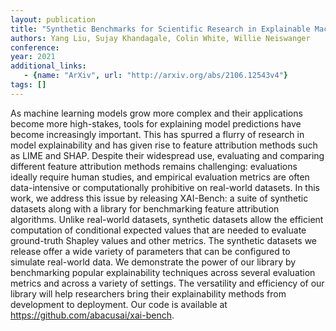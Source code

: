 ```yaml
---
layout: publication
title: "Synthetic Benchmarks for Scientific Research in Explainable Machine Learning"
authors: Yang Liu, Sujay Khandagale, Colin White, Willie Neiswanger
conference: 
year: 2021
additional_links: 
   - {name: "ArXiv", url: "http://arxiv.org/abs/2106.12543v4"}
tags: []
---
```

As machine learning models grow more complex and their applications become
more high-stakes, tools for explaining model predictions have become
increasingly important. This has spurred a flurry of research in model
explainability and has given rise to feature attribution methods such as LIME
and SHAP. Despite their widespread use, evaluating and comparing different
feature attribution methods remains challenging: evaluations ideally require
human studies, and empirical evaluation metrics are often data-intensive or
computationally prohibitive on real-world datasets. In this work, we address
this issue by releasing XAI-Bench: a suite of synthetic datasets along with a
library for benchmarking feature attribution algorithms. Unlike real-world
datasets, synthetic datasets allow the efficient computation of conditional
expected values that are needed to evaluate ground-truth Shapley values and
other metrics. The synthetic datasets we release offer a wide variety of
parameters that can be configured to simulate real-world data. We demonstrate
the power of our library by benchmarking popular explainability techniques
across several evaluation metrics and across a variety of settings. The
versatility and efficiency of our library will help researchers bring their
explainability methods from development to deployment. Our code is available at
https://github.com/abacusai/xai-bench.